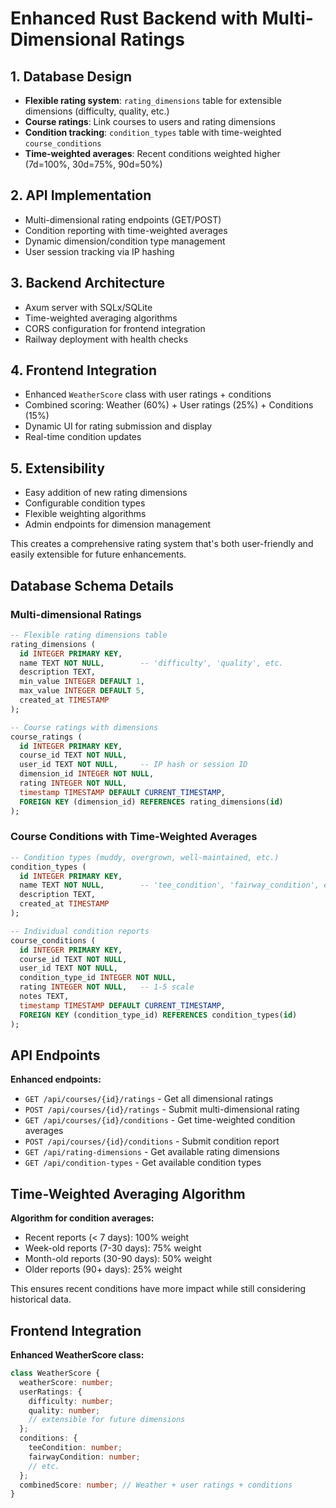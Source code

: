 # Enhanced Rust Backend with Multi-Dimensional Ratings

## 1. Database Design
- **Flexible rating system**: `rating_dimensions` table for extensible dimensions (difficulty, quality, etc.)
- **Course ratings**: Link courses to users and rating dimensions
- **Condition tracking**: `condition_types` table with time-weighted `course_conditions`
- **Time-weighted averages**: Recent conditions weighted higher (7d=100%, 30d=75%, 90d=50%)

## 2. API Implementation
- Multi-dimensional rating endpoints (GET/POST)
- Condition reporting with time-weighted averages
- Dynamic dimension/condition type management
- User session tracking via IP hashing

## 3. Backend Architecture
- Axum server with SQLx/SQLite
- Time-weighted averaging algorithms
- CORS configuration for frontend integration
- Railway deployment with health checks

## 4. Frontend Integration
- Enhanced `WeatherScore` class with user ratings + conditions
- Combined scoring: Weather (60%) + User ratings (25%) + Conditions (15%)
- Dynamic UI for rating submission and display
- Real-time condition updates

## 5. Extensibility
- Easy addition of new rating dimensions
- Configurable condition types
- Flexible weighting algorithms
- Admin endpoints for dimension management

This creates a comprehensive rating system that's both user-friendly and easily extensible for future enhancements.

## Database Schema Details

### Multi-dimensional Ratings
```sql
-- Flexible rating dimensions table
rating_dimensions (
  id INTEGER PRIMARY KEY,
  name TEXT NOT NULL,        -- 'difficulty', 'quality', etc.
  description TEXT,
  min_value INTEGER DEFAULT 1,
  max_value INTEGER DEFAULT 5,
  created_at TIMESTAMP
);

-- Course ratings with dimensions
course_ratings (
  id INTEGER PRIMARY KEY,
  course_id TEXT NOT NULL,
  user_id TEXT NOT NULL,     -- IP hash or session ID
  dimension_id INTEGER NOT NULL,
  rating INTEGER NOT NULL,
  timestamp TIMESTAMP DEFAULT CURRENT_TIMESTAMP,
  FOREIGN KEY (dimension_id) REFERENCES rating_dimensions(id)
);
```

### Course Conditions with Time-Weighted Averages
```sql
-- Condition types (muddy, overgrown, well-maintained, etc.)
condition_types (
  id INTEGER PRIMARY KEY,
  name TEXT NOT NULL,        -- 'tee_condition', 'fairway_condition', etc.
  description TEXT,
  created_at TIMESTAMP
);

-- Individual condition reports
course_conditions (
  id INTEGER PRIMARY KEY,
  course_id TEXT NOT NULL,
  user_id TEXT NOT NULL,
  condition_type_id INTEGER NOT NULL,
  rating INTEGER NOT NULL,   -- 1-5 scale
  notes TEXT,
  timestamp TIMESTAMP DEFAULT CURRENT_TIMESTAMP,
  FOREIGN KEY (condition_type_id) REFERENCES condition_types(id)
);
```

## API Endpoints

**Enhanced endpoints:**
- `GET /api/courses/{id}/ratings` - Get all dimensional ratings
- `POST /api/courses/{id}/ratings` - Submit multi-dimensional rating
- `GET /api/courses/{id}/conditions` - Get time-weighted condition averages
- `POST /api/courses/{id}/conditions` - Submit condition report
- `GET /api/rating-dimensions` - Get available rating dimensions
- `GET /api/condition-types` - Get available condition types

## Time-Weighted Averaging Algorithm

**Algorithm for condition averages:**
- Recent reports (< 7 days): 100% weight
- Week-old reports (7-30 days): 75% weight  
- Month-old reports (30-90 days): 50% weight
- Older reports (90+ days): 25% weight

This ensures recent conditions have more impact while still considering historical data.

## Frontend Integration

**Enhanced WeatherScore class:**
```typescript
class WeatherScore {
  weatherScore: number;
  userRatings: {
    difficulty: number;
    quality: number;
    // extensible for future dimensions
  };
  conditions: {
    teeCondition: number;
    fairwayCondition: number;
    // etc.
  };
  combinedScore: number; // Weather + user ratings + conditions
}
```